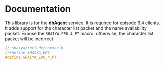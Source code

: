 # Documentation

This library is for the **dbAgent** service. It is required for episode 6.4 clients. It adds support for the character list packet and the name availability packet. Expose the `SHAIYA_EP6_4_PT` macro; otherwise, the character list packet will be incorrect.

```cpp
// shaiya/include/common.h
//#define SHAIYA_EP6
#define SHAIYA_EP6_4_PT
```
